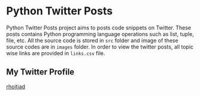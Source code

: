 # Python Twitter Posts

Python Twitter Posts project aims to posts code snippets on Twitter. These posts contains Python programming language operations such as list, tuple, file, etc. All the source code is stored in `src` folder and image of these source codes are in `images` folder. In order to view the twitter posts, all topic wise links are provided in `links.csv` file.

## My Twitter Profile

[rhoitjad](https://twitter.com/rhoitjad)
